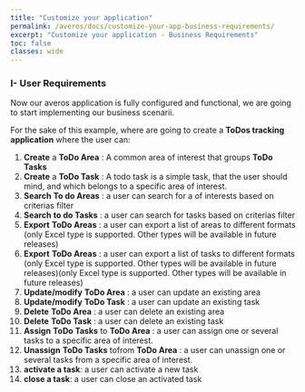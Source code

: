 ```yaml
---
title: "Customize your application"
permalink: /averos/docs/customize-your-app-business-requirements/
excerpt: "Customize your application - Business Requirements"
toc: false
classes: wide
---
```


### **I- User Requirements**

Now our averos application is fully configured and functional, we are going to start implementing our business scenarii. <br/>

For the sake of this example, where are going to create a **ToDos tracking application** where the user can:

  1. **Create** a **ToDo Area** : A common area of interest that groups **ToDo Tasks**
  2. **Create** a **ToDo Task** : A todo task is a simple task, that the user should mind, and which belongs to a specific area of interest.
  3. **Search** **To do Areas** : a user can search for a of interests based on criterias filter
  4. **Search** **to do Tasks** : a user can search for tasks based on criterias filter
  5. **Export** **ToDo Areas** : a user can export a list of areas to different formats (only Excel type is supported. Other types will be available in future releases)
  6. **Export** **ToDo Areas** : a user can export a list of tasks to different formats (only Excel type is supported. Other types will be available in future releases)(only Excel type is supported. Other types will be available in future releases)
  7. **Update/modify** **ToDo Area** : a user can update an existing area
  8. **Update/modify** **ToDo Task** : a user can update an existing task
  9.  **Delete** **ToDo Area** : a user can delete an existing area
  10. **Delete** **ToDo Task** : a user can delete an existing task
  11. **Assign** **ToDo Tasks** to **ToDo Area** : a user can assign one or several tasks to a specific area of interest.
  12. **Unassign** **ToDo Tasks** tofrom **ToDo Area** : a user can unassign one or several tasks from a specific area of interest.
  13. **activate a task**: a user can activate a new task 
  14. **close a task**: a user can close an activated task 

